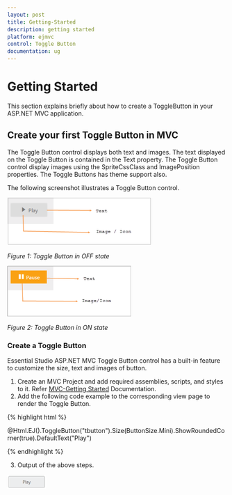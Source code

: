 ```yaml
---
layout: post
title: Getting-Started
description: getting started
platform: ejmvc
control: Toggle Button
documentation: ug
---
```


# Getting Started

This section explains briefly about how to create a ToggleButton in your ASP.NET MVC application.

## Create your first Toggle Button in MVC

The Toggle Button control displays both text and images. The text displayed on the Toggle Button is contained in the Text property. The Toggle Button control display images using the SpriteCssClass and ImagePosition properties. The Toggle Buttons has theme support also.

The following screenshot illustrates a Toggle Button control. 

![C:/Users/labuser/AppData/Local/Temp/SNAGHTML9472710.PNG](Getting-Started_images/Getting-Started_img1.png)



_Figure 1: Toggle Button in OFF state_ 

![C:/Users/labuser/AppData/Local/Temp/SNAGHTML94b6c62.PNG](Getting-Started_images/Getting-Started_img2.png)



_Figure 2: Toggle Button in ON state_



### Create a Toggle Button

Essential Studio ASP.NET MVC Toggle Button control has a built-in feature to customize the size, text and images of button.



1. Create an MVC Project and add required assemblies, scripts, and styles to it.  Refer [MVC-Getting Started](http://help.syncfusion.com/ug/js/Documents/gettingstartedwithmv.htm) Documentation.
2. Add the following code example to the corresponding view page to render the Toggle Button. 

{% highlight html %}

@Html.EJ().ToggleButton("tbutton").Size(ButtonSize.Mini).ShowRoundedCorner(true).DefaultText("Play")

{% endhighlight %}

3. Output of the above steps.



![](Getting-Started_images/Getting-Started_img3.png)





